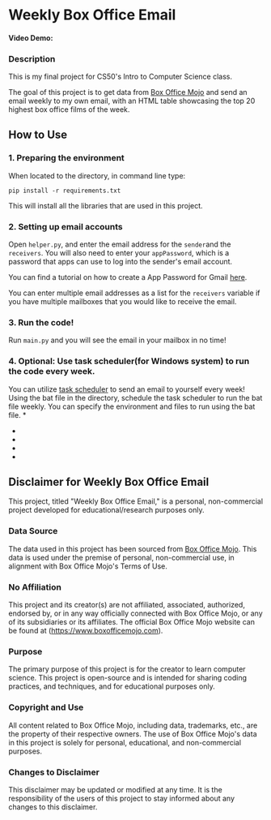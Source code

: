 # Weekly Box Office Email
#### Video Demo:  <URL HERE>

### Description
This is my final project for CS50's Intro to Computer Science class. 

The goal of this project is to get data from [Box Office Mojo](https://www.boxofficemojo.com) and send an email weekly to my own email, with an HTML table showcasing the top 20 highest box office films of the week. 

## How to Use
### 1. Preparing the environment
When located to the directory, in command line type:

`pip install -r requirements.txt`

This will install all the libraries that are used in this project. 

### 2. Setting up email accounts
Open `helper.py`, and enter the email address for the `sender`and the `receivers`. You will also need to enter your `appPassword`, which is a password that apps can use to log into the sender's email account. 

You can find a tutorial on how to create a App Password for Gmail [here](https://www.lifewire.com/get-a-password-to-access-gmail-by-pop-imap-2-1171882).

You can enter multiple email addresses as a list for the `receivers` variable if you have multiple mailboxes that you would like to receive the email. 

### 3. Run the code! 
Run `main.py` and you will see the email in your mailbox in no time! 

### 4. Optional: Use task scheduler(for Windows system) to run the code every week.
You can utilize [task scheduler](https://www.tomsguide.com/how-to/how-to-use-task-scheduler-on-windows) to send an email to yourself every week! 
Using the bat file in the directory, schedule the task scheduler to run the bat file weekly. You can specify the environment and files to run using the bat file. 
*

*

*

*

*
## Disclaimer for Weekly Box Office Email
This project, titled "Weekly Box Office Email," is a personal, non-commercial project developed for educational/research purposes only.

### Data Source
The data used in this project has been sourced from [Box Office Mojo](https://www.boxofficemojo.com). This data is used under the premise of personal, non-commercial use, in alignment with Box Office Mojo's Terms of Use.

### No Affiliation
This project and its creator(s) are not affiliated, associated, authorized, endorsed by, or in any way officially connected with Box Office Mojo, or any of its subsidiaries or its affiliates. The official Box Office Mojo website can be found at (https://www.boxofficemojo.com).

### Purpose
The primary purpose of this project is for the creator to learn computer science. This project is open-source and is intended for sharing coding practices, and techniques, and for educational purposes only.

### Copyright and Use
All content related to Box Office Mojo, including data, trademarks, etc., are the property of their respective owners. The use of Box Office Mojo's data in this project is solely for personal, educational, and non-commercial purposes.

### Changes to Disclaimer
This disclaimer may be updated or modified at any time. It is the responsibility of the users of this project to stay informed about any changes to this disclaimer.
